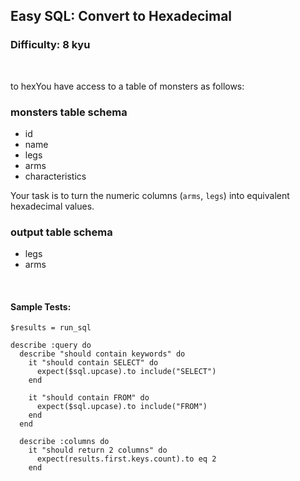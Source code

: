 ## Easy SQL: Convert to Hexadecimal
### Difficulty: 8 kyu

<br>

<p>to hexYou have access to a table of monsters as follows:</p>
<h3 id="monsters-table-schema">monsters table schema</h3>
<ul>
<li>id</li>
<li>name</li>
<li>legs</li>
<li>arms</li>
<li>characteristics</li>
</ul>
<p>Your task is to turn the numeric columns (<code>arms</code>, <code>legs</code>) into equivalent hexadecimal values.</p>
<h3 id="output-table-schema">output table schema</h3>
<ul>
<li>legs</li>
<li>arms</li>
</ul>


<br>

#### Sample Tests:

```
$results = run_sql
​
describe :query do
  describe "should contain keywords" do
    it "should contain SELECT" do
      expect($sql.upcase).to include("SELECT")
    end
​
    it "should contain FROM" do
      expect($sql.upcase).to include("FROM")
    end
  end
​
  describe :columns do
    it "should return 2 columns" do
      expect(results.first.keys.count).to eq 2
    end
```